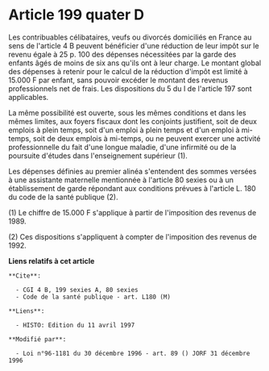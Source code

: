 # Article 199 quater D

Les contribuables célibataires, veufs ou divorcés domiciliés en France au sens de l'article 4 B peuvent bénéficier d'une
réduction de leur impôt sur le revenu égale à 25 p. 100 des dépenses nécessitées par la garde des enfants âgés de moins de
six ans qu'ils ont à leur charge. Le montant global des dépenses à retenir pour le calcul de la réduction d'impôt est limité
à 15.000 F par enfant, sans pouvoir excéder le montant des revenus professionnels net de frais. Les dispositions du 5 du I de
l'article 197 sont applicables.

La même possibilité est ouverte, sous les mêmes conditions et dans les mêmes limites, aux foyers fiscaux dont les conjoints
justifient, soit de deux emplois à plein temps, soit d'un emploi à plein temps et d'un emploi à mi-temps, soit de deux
emplois à mi-temps, ou ne peuvent exercer une activité professionnelle du fait d'une longue maladie, d'une infirmité ou de la
poursuite d'études dans l'enseignement supérieur (1).

Les dépenses définies au premier alinéa s'entendent des sommes versées à une assistante maternelle mentionnée à l'article 80
sexies ou à un établissement de garde répondant aux conditions prévues à l'article L. 180 du code de la santé publique (2).

(1) Le chiffre de 15.000 F s'applique à partir de l'imposition des revenus de 1989.

(2) Ces dispositions s'appliquent à compter de l'imposition des revenus de 1992.

**Liens relatifs à cet article**

	**Cite**:

	  - CGI 4 B, 199 sexies A, 80 sexies
	  - Code de la santé publique - art. L180 (M)

	**Liens**:

	  - HISTO: Edition du 11 avril 1997

	**Modifié par**:

	  - Loi n°96-1181 du 30 décembre 1996 - art. 89 () JORF 31 décembre 1996

